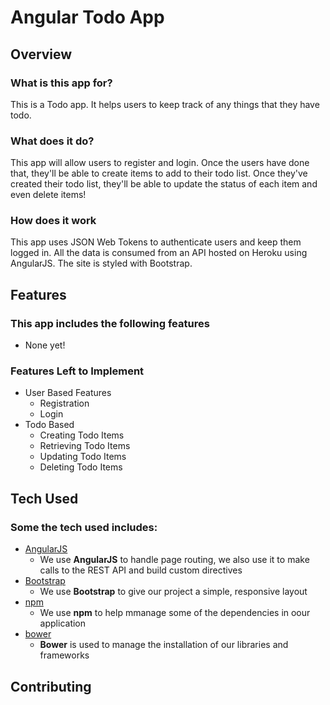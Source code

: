 # Angular Todo App

## Overview

### What is this app for?

This is a Todo app. It helps users to keep track of any things that they have todo.

### What does it do?

This app will allow users to register and login. Once the users have done that, they'll be able to create items to add to their todo list. Once they've created their todo list, they'll be able to update the status of each item and even delete items!

### How does it work

This app uses JSON Web Tokens to authenticate users and keep them logged in. All the data is consumed from an API hosted on Heroku using AngularJS. The site is styled with Bootstrap.

## Features

### This app includes the following features
- None yet!

### Features Left to Implement
- User Based Features
	- Registration
	- Login
- Todo Based
	- Creating Todo Items
	- Retrieving Todo Items
	- Updating Todo Items
	- Deleting Todo Items

## Tech Used

### Some the tech used includes:
- [AngularJS](https://angularjs.org/)
	- We use **AngularJS** to handle page routing, we also use it to make calls to the REST API and build custom directives
- [Bootstrap](http://getbootstrap.com/)
	- We use **Bootstrap** to give our project a simple, responsive layout
- [npm](https://www.npmjs.com/)
	- We use **npm** to help mmanage some of the dependencies in oour application
- [bower](https://bower.io/)
	- **Bower** is used to manage the installation of our libraries and frameworks

## Contributing
